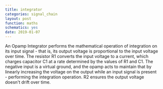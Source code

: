 ```yaml
---
title: integrator
categories: signal_chain
layout: post
function: maths
schematics: yes
date: 2019-01-07
---
```


An Opamp Integrator performs the mathematical operation of integration on its input signal - that is, its output voltage is proportional to the input voltage over time.
The resistor R1 converts the input voltage to a current, which charges capacitor C1 at a rate determined by the values of R1 and C1. The negative input is a virtual ground, and the opamp acts to maintain that by linearly increasing the voltage on the output while an input signal is present - performing the integration operation. R2 ensures the output voltage doesn't drift over time.
